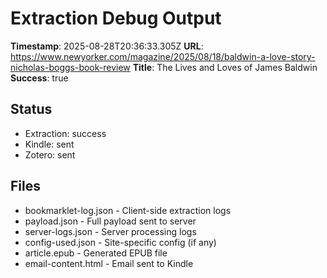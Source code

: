 # Extraction Debug Output

**Timestamp**: 2025-08-28T20:36:33.305Z
**URL**: https://www.newyorker.com/magazine/2025/08/18/baldwin-a-love-story-nicholas-boggs-book-review
**Title**: The Lives and Loves of James Baldwin
**Success**: true

## Status
- Extraction: success
- Kindle: sent
- Zotero: sent

## Files
- bookmarklet-log.json - Client-side extraction logs
- payload.json - Full payload sent to server
- server-logs.json - Server processing logs
- config-used.json - Site-specific config (if any)
- article.epub - Generated EPUB file
- email-content.html - Email sent to Kindle

